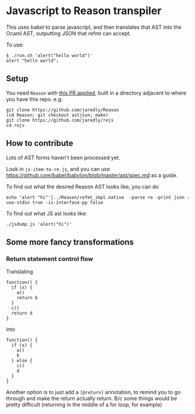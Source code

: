 # Javascript to Reason transpiler

This uses babel to parse javascript, and then translates that AST into the
Ocaml AST, outputting JSON that refmt can accept.

To use:

```
$ ./run.sh 'alert("hello world")'
alert "hello world";
```

## Setup
You need `Reason` with [this PR applied](https://github.com/facebook/reason/pull/724), built in a directory
adjacent to where you have this repo.
e.g.

```
git clone https://github.com/jaredly/Reason
(cd Reason; git checkout astjson; make)
git clone https://github.com/jaredly/rejs
cd rejs
```

## How to contribute
Lots of AST forms haven't been processed yet.

Look in `js-item-to-re.js`, and you can use
https://github.com/babel/babylon/blob/master/ast/spec.md as a guide.

To find out what the desired Reason AST looks like, you can do
```
echo 'alert "hi"'|../Reason/refmt_impl.native  -parse re -print json -use-stdin true -is-interface-pp false
```

To find out what JS ast looks like:
```
./jsdump.js 'alert("hi")'
```

## Some more fancy transformations

### Return statement control flow
Translating
```
function() {
  if (x) {
    a()
    return b
  }
  c()
  return d
}
```
into
```
function() {
  if (x) {
    a()
    b
  } else {
    c()
    d
  }
}
```

Another option is to just add a `[@return]` annotation, to remind you to go
through and make the return actually return. B/c some things would be pretty
difficult (returning in the middle of a for loop, for example)
